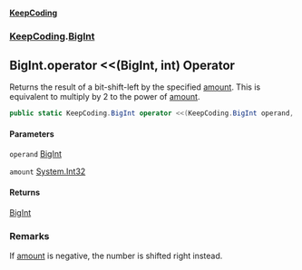 #### [KeepCoding](index.md 'index')
### [KeepCoding](KeepCoding.md 'KeepCoding').[BigInt](BigInt.md 'KeepCoding.BigInt')
## BigInt.operator &lt;&lt;(BigInt, int) Operator
Returns the result of a bit-shift-left by the specified [amount](BigInt.op_LeftShift.NsCpCnLRSBsnDqX+Wjeg9A.md#KeepCoding.BigInt.op_LeftShift(KeepCoding.BigInt.int).amount 'KeepCoding.BigInt.op_LeftShift(KeepCoding.BigInt, int).amount'). This is equivalent to multiply by 2 to the power of [amount](BigInt.op_LeftShift.NsCpCnLRSBsnDqX+Wjeg9A.md#KeepCoding.BigInt.op_LeftShift(KeepCoding.BigInt.int).amount 'KeepCoding.BigInt.op_LeftShift(KeepCoding.BigInt, int).amount').
```csharp
public static KeepCoding.BigInt operator <<(KeepCoding.BigInt operand, int amount);
```
#### Parameters
<a name='KeepCoding.BigInt.op_LeftShift(KeepCoding.BigInt.int).operand'></a>
`operand` [BigInt](BigInt.md 'KeepCoding.BigInt')  
  
<a name='KeepCoding.BigInt.op_LeftShift(KeepCoding.BigInt.int).amount'></a>
`amount` [System.Int32](https://docs.microsoft.com/en-us/dotnet/api/System.Int32 'System.Int32')  
  
#### Returns
[BigInt](BigInt.md 'KeepCoding.BigInt')  
### Remarks
If [amount](BigInt.op_LeftShift.NsCpCnLRSBsnDqX+Wjeg9A.md#KeepCoding.BigInt.op_LeftShift(KeepCoding.BigInt.int).amount 'KeepCoding.BigInt.op_LeftShift(KeepCoding.BigInt, int).amount') is negative, the number is shifted right instead.  
